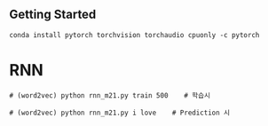 ## Getting Started

```
conda install pytorch torchvision torchaudio cpuonly -c pytorch
```

# RNN

```
# (word2vec) python rnn_m21.py train 500    # 학습시
```

```
# (word2vec) python rnn_m21.py i love    # Prediction 시
```
